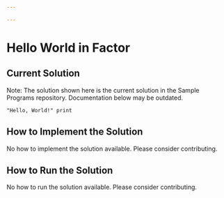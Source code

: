 ```yaml
---

---
```


# Hello World in Factor

## Current Solution

Note: The solution shown here is the current solution in the Sample Programs repository. Documentation below may be outdated.

```Factor
"Hello, World!" print

```

## How to Implement the Solution

No how to implement the solution available. Please consider contributing.

## How to Run the Solution

No how to run the solution available. Please consider contributing.
